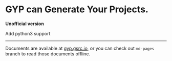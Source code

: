 GYP can Generate Your Projects.
===================================

**Unofficial version**

Add python3 support



-----------------------

Documents are available at [gyp.gsrc.io](https://gyp.gsrc.io), or you can check out ```md-pages``` branch to read those documents offline.

